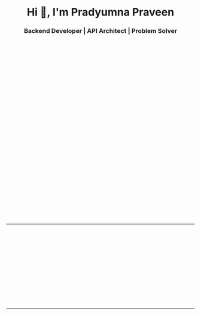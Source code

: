 <h1 align="center">Hi 👋, I'm Pradyumna Praveen</h1>
<h3 align="center">Backend Developer | API Architect | Problem Solver</h3>

<div align="center">
  <img alt="coding gif" width="400" src="https://pbs.twimg.com/media/F-gHNNsbIAAEOaC.png" style="margin: 20px 0; animation: fadeIn 2s ease-in-out 0s forwards; opacity: 0;">
</div>

<div align="center" style="margin-bottom: 20px; animation: fadeIn 2s ease-in-out 1s forwards; opacity: 0;">
  <p>
     <img src="https://api.visitorbadge.io/api/VisitorHit?user=voidgeek&repo=github-profile&countColor=%23263759" alt="Visitors Counter" />
  </p>
</div>

---

<div style="animation: fadeIn 2s ease-in-out 2s forwards; opacity: 0;">

### About Me:

- 🚀 Backend developer specializing in scalable systems, RESTful APIs, and microservices architectures.
- 🌐 Experienced in designing efficient and reliable backend solutions, including GraphQL APIs.
- 🛠️ Strong in debugging and problem-solving, with a focus on optimization and performance.
- 💬 Advocate for clean, maintainable, and well-documented code.
- 📫 Reach me at **pradyumna.p.6969@gmail.com**
</div>

---

<div style="animation: fadeIn 2s ease-in-out 3s forwards; opacity: 0;">

#### Languages and Tools:

<div style="animation: fadeIn 2s ease-in-out 3s forwards; opacity: 0; display: flex; flex-wrap: wrap; justify-content: center; gap: 10px;">
  <!-- Languages -->
  <a href="https://www.cprogramming.com/" target="_blank" title="C">
    <img src="https://cdn.jsdelivr.net/gh/devicons/devicon/icons/c/c-original.svg" alt="C" width="40" height="40"/>
  </a>
  <a href="https://www.java.com/" target="_blank" title="Java">
    <img src="https://cdn.jsdelivr.net/gh/devicons/devicon/icons/java/java-original.svg" alt="Java" width="40" height="40"/>
  </a>
  <a href="https://www.javascript.com/" target="_blank" title="JavaScript">
    <img src="https://cdn.jsdelivr.net/gh/devicons/devicon/icons/javascript/javascript-original.svg" alt="JavaScript" width="40" height="40"/>
  </a>
  <a href="https://www.typescriptlang.org/" target="_blank" title="TypeScript">
    <img src="https://cdn.jsdelivr.net/gh/devicons/devicon/icons/typescript/typescript-original.svg" alt="TypeScript" width="40" height="40"/>
  </a>

  <!-- Frameworks & Libraries -->
  <a href="https://expressjs.com/" target="_blank" title="Express.js">
    <img src="https://adware-technologies.s3.amazonaws.com/uploads/technology/thumbnail/20/express-js.png" alt="Express.js" width="40" height="40"/>
  </a>
  <a href="https://nodejs.org/" target="_blank" title="Node.js">
    <img src="https://cdn.jsdelivr.net/gh/devicons/devicon/icons/nodejs/nodejs-original.svg" alt="Node.js" width="40" height="40"/>
  </a>
  <a href="https://nestjs.com/" target="_blank" title="NestJS">
    <img src="https://docs.nestjs.com/assets/logo-small.svg" alt="NestJS" width="40" height="40"/>
  </a>
  <a href="https://nextjs.org/" target="_blank" title="Next.js">
    <img src="https://miro.medium.com/v2/resize:fit:576/1*yqQpg5pkNNY2NCdcmqVstw.png" alt="Next.js" width="40" height="40"/>
  </a>

  <!-- Cloud Platforms & DevOps -->
  <a href="https://supabase.com/" target="_blank" title="Supabase">
    <img src="https://seeklogo.com/images/S/supabase-logo-DCC676FFE2-seeklogo.com.png" alt="Supabase" width="40" height="40"/>
  </a>
  <a href="https://aws.amazon.com/s3/" target="_blank" title="AWS S3">
    <img src="https://assets.streamlinehq.com/image/private/w_300,h_300,ar_1/f_auto/v1/icons/1/aws-s3-9fy4y5f02sp6fm0wxo9qj.png/aws-s3-toi4erj6v293ib57kdic73.png?_a=DATAdtfiZAA0" alt="AWS S3" width="40" height="40"/>
  </a>
  <a href="https://aws.amazon.com/ec2/" target="_blank" title="AWS EC2">
    <img src="https://files.svgcdn.io/logos/aws-ec2.png" alt="AWS EC2" width="40" height="40"/>
  </a>
  <a href="https://www.docker.com/" target="_blank" title="Docker">
    <img src="https://cdn.jsdelivr.net/gh/devicons/devicon/icons/docker/docker-original.svg" alt="Docker" width="40" height="40"/>
  </a>
  <a href="https://www.nginx.com/" target="_blank" title="Nginx">
    <img src="https://icon.icepanel.io/Technology/svg/NGINX.svg" alt="Nginx" width="40" height="40"/>
  </a>
  <a href="https://www.jenkins.io/" target="_blank" title="Jenkins">
    <img src="https://cdn.jsdelivr.net/gh/devicons/devicon/icons/jenkins/jenkins-original.svg" alt="Jenkins" width="40" height="40"/>
  </a>
  <a href="https://ngrok.com/" target="_blank" title="ngrok">
    <img src="https://cdn.prod.website-files.com/6640cd28f51f13175e577c05/6650569ab0a2be1e834a5e86_94adae15-b8bb-50cf-92e8-2307ac1b267f.svg" alt="ngrok" width="40" height="40"/>
  </a>

  <!-- Databases -->
  <a href="https://www.postgresql.org/" target="_blank" title="PostgreSQL">
    <img src="https://cdn.jsdelivr.net/gh/devicons/devicon/icons/postgresql/postgresql-original.svg" alt="PostgreSQL" width="40" height="40"/>
  </a>
  <a href="https://www.mysql.com/" target="_blank" title="MySQL">
    <img src="https://cdn.jsdelivr.net/gh/devicons/devicon/icons/mysql/mysql-original.svg" alt="MySQL" width="40" height="40"/>
  </a>
  <a href="https://www.mongodb.com/" target="_blank" title="MongoDB">
    <img src="https://cdn.jsdelivr.net/gh/devicons/devicon/icons/mongodb/mongodb-original.svg" alt="MongoDB" width="40" height="40"/>
  </a>
  <a href="https://redis.io/" target="_blank" title="Redis">
    <img src="https://cdn.jsdelivr.net/gh/devicons/devicon/icons/redis/redis-original.svg" alt="Redis" width="40" height="40"/>
  </a>

  <!-- Messaging & AI -->
  <a href="https://bullmq.io/" target="_blank" title="BullMQ">
    <img src="https://user-images.githubusercontent.com/95200/143832033-32e868df-f3b0-4251-97fb-c64809a43d36.png" alt="BullMQ" width="115" height="40"/>
  </a>
  <a href="https://www.rabbitmq.com/" target="_blank" title="RabbitMQ">
    <img src="https://cdn.jsdelivr.net/gh/devicons/devicon/icons/rabbitmq/rabbitmq-original.svg" alt="RabbitMQ" width="40" height="40"/>
  </a>
  <a href="https://openai.com/" target="_blank" title="OpenAI API">
    <img src="https://static.vecteezy.com/system/resources/previews/022/227/364/non_2x/openai-chatgpt-logo-icon-free-png.png" alt="OpenAI API" width="40" height="40"/>
  </a>

</div>

---

<h3 align="center" style="animation: fadeIn 2s ease-in-out 7s forwards; opacity: 0;">📊 GitHub Stats:</h3>

<div align="center" style="animation: fadeIn 2s ease-in-out 8s forwards; opacity: 0;">
  <!-- Top Languages Card -->
  <img src="https://github-readme-stats.vercel.app/api/top-langs?username=voidgeek&show_icons=true&locale=en&layout=compact&theme=dark" 
       alt="Top Languages" style="margin: 10px;" />

  <!-- Overall GitHub Stats -->

<img src="https://github-readme-stats.vercel.app/api?username=voidgeek&show_icons=true&locale=en&theme=dark" 
       alt="GitHub Stats" style="margin: 10px;" />

  <!-- GitHub Streak Stats -->

<img src="https://github-readme-streak-stats.herokuapp.com/?user=voidgeek&theme=dark" 
       alt="GitHub Streak Stats" style="margin: 10px;" />

  <!-- GitHub Trophies -->

<img src="https://github-profile-trophy.vercel.app/?username=voidgeek&theme=darkhub&row=2&column=3&margin-w=15&margin-h=15" 
       alt="GitHub Trophies" style="margin: 10px;" />

  <!-- Contributions Graph -->

<img src="https://github-readme-activity-graph.vercel.app/graph?username=voidgeek&bg_color=0d1117&color=58a6ff&line=58a6ff&point=1f6feb&area=true&hide_border=true" 
       alt="Contribution Graph" style="margin: 10px;" />

</div>

<!-- Animation keyframes -->
<style>
  @keyframes fadeIn {
    0% {
      opacity: 0;
      transform: translateY(20px);
    }
    100% {
      opacity: 1;
      transform: translateY(0);
    }
  }
</style>
